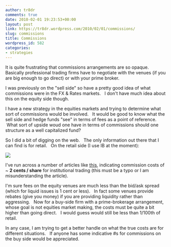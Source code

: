 ```yaml
---
author: tr8dr
comments: true
date: 2010-02-01 19:23:53+00:00
layout: post
link: https://tr8dr.wordpress.com/2010/02/01/commissions/
slug: commissions
title: Commissions
wordpress_id: 582
categories:
- strategies
---
```


It is quite frustrating that commissions arrangements are so opaque.   Basically professional trading firms have to negotiate with the venues (if you are big enough to go direct) or with your prime broker.

I was previously on the "sell side" so have a pretty good idea of what commissions were in the FX & Rates markets.   I don't have much idea about this on the equity side though.

I have a new strategy in the equities markets and trying to determine what sort of commissions would be involved.   It would be good to know what the sell side and hedge funds "see" in terms of fees as a point of reference.    What sort of upside woud one have in terms of commissions should one structure as a well capitalized fund?

So I did a bit of digging on the web.   The only information out there that I can find is for retail.   On the retail side (I use IB at the moment):

[![](http://tr8dr.files.wordpress.com/2010/02/commissions.png)](http://tr8dr.files.wordpress.com/2010/02/commissions.png)

I've run across a number of articles like [this](http://www.advancedtrading.com/managingthedesk/showArticle.jhtml?articleID=218401221), indicating commission costs of ~ **2 cents / share** for institutional trading (this must be a typo or I am misunderstanding the article).

I'm sure fees on the equity venues are much less than the bid/ask spread (which for liquid issues is 1 cent or less).   In fact some venues provide rebates (give you money) if you are providing liquidity rather than aggressing.   Now for a buy-side firm with a prime-brokerage arrangement, whose goal is not equities market making, the costs must be quite a bit higher than going direct.   I would guess would still be less than 1/100th of retail.

In any case, I am trying to get a better handle on what the true costs are for different situations.   If anyone has some indicative #s for commissions on the buy side would be appreciated.
